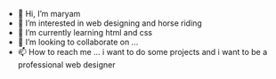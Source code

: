 - 👋 Hi, I’m maryam
- 👀 I’m interested in web designing and horse riding
- 🌱 I’m currently learning html and css
- 💞️ I’m looking to collaborate on ...
- 📫 How to reach me ...
i want to do some projects and i want to be a professional web designer
<!---
maryamtrs/maryamtrs is a ✨ special ✨ repository because its `README.md` (this file) appears on your GitHub profile.
You can click the Preview link to take a look at your changes.
--->
